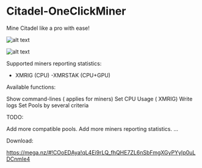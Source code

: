 # Citadel-OneClickMiner


Mine Citadel like a pro with ease!


![alt text](https://i.imgur.com/6cbcrF0.png) 


![alt text](https://i.imgur.com/X9J9lOM.png)

Supported miners reporting statistics:

- XMRIG (CPU)
-XMRSTAK (CPU+GPU)

Available functions:

Show command-lines ( applies for miners)
Set CPU Usage ( XMRIG)
Write logs
Set Pools by several criteria

TODO:

Add more compatible pools.
Add more miners reporting statistics.
...

Download:

https://mega.nz/#!COoEDAya!qL4Ei9rLQ_fhQHE7ZL6nSbFmgXGyPYyIp0uLDCnmIe4

